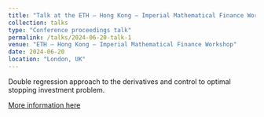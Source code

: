 ```yaml
---
title: "Talk at the ETH – Hong Kong – Imperial Mathematical Finance Workshop"
collection: talks
type: "Conference proceedings talk"
permalink: /talks/2024-06-20-talk-1
venue: "ETH – Hong Kong – Imperial Mathematical Finance Workshop"
date: 2024-06-20
location: "London, UK"
---
```

Double regression approach to the derivatives and control to optimal stopping investment problem.

[More information here](https://www.imperial.ac.uk/events/170432/first-edition-of-the-london-zurich-and-hong-kong-mathematical-finance-workshop/)